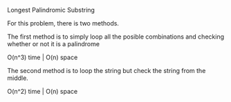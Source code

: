 Longest Palindromic Substring

For this problem, there is two methods.

The first method is to simply loop all the posible combinations and checking whether or not it is a palindrome

O(n^3) time | O(n) space

The second method is to loop the string but check the string from the middle. 

O(n^2) time | O(n) space